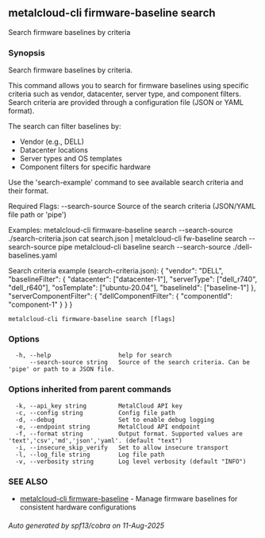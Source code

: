 ## metalcloud-cli firmware-baseline search

Search firmware baselines by criteria

### Synopsis

Search firmware baselines by criteria.

This command allows you to search for firmware baselines using specific criteria
such as vendor, datacenter, server type, and component filters.
Search criteria are provided through a configuration file (JSON or YAML format).

The search can filter baselines by:
- Vendor (e.g., DELL)
- Datacenter locations
- Server types and OS templates
- Component filters for specific hardware

Use the 'search-example' command to see available search criteria and their format.

Required Flags:
  --search-source    Source of the search criteria (JSON/YAML file path or 'pipe')

Examples:
  metalcloud-cli firmware-baseline search --search-source ./search-criteria.json
  cat search.json | metalcloud-cli fw-baseline search --search-source pipe
  metalcloud-cli baseline search --search-source ./dell-baselines.yaml

Search criteria example (search-criteria.json):
{
  "vendor": "DELL",
  "baselineFilter": {
    "datacenter": ["datacenter-1"],
    "serverType": ["dell_r740", "dell_r640"],
    "osTemplate": ["ubuntu-20.04"],
    "baselineId": ["baseline-1"]
  },
  "serverComponentFilter": {
    "dellComponentFilter": {
      "componentId": "component-1"
    }
  }
}

```
metalcloud-cli firmware-baseline search [flags]
```

### Options

```
  -h, --help                   help for search
      --search-source string   Source of the search criteria. Can be 'pipe' or path to a JSON file.
```

### Options inherited from parent commands

```
  -k, --api_key string         MetalCloud API key
  -c, --config string          Config file path
  -d, --debug                  Set to enable debug logging
  -e, --endpoint string        MetalCloud API endpoint
  -f, --format string          Output format. Supported values are 'text','csv','md','json','yaml'. (default "text")
  -i, --insecure_skip_verify   Set to allow insecure transport
  -l, --log_file string        Log file path
  -v, --verbosity string       Log level verbosity (default "INFO")
```

### SEE ALSO

* [metalcloud-cli firmware-baseline](metalcloud-cli_firmware-baseline.md)	 - Manage firmware baselines for consistent hardware configurations

###### Auto generated by spf13/cobra on 11-Aug-2025
